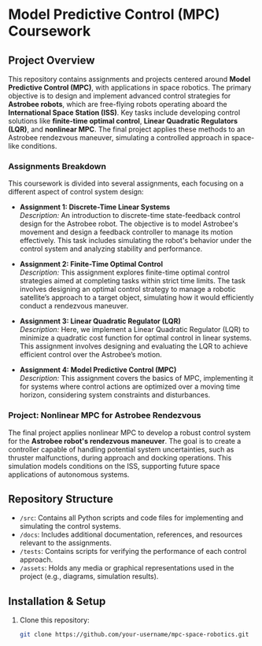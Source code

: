 # Model Predictive Control (MPC) Coursework

## Project Overview

This repository contains assignments and projects centered around **Model Predictive Control (MPC)**, with applications in space robotics. The primary objective is to design and implement advanced control strategies for **Astrobee robots**, which are free-flying robots operating aboard the **International Space Station (ISS)**. Key tasks include developing control solutions like **finite-time optimal control**, **Linear Quadratic Regulators (LQR)**, and **nonlinear MPC**. The final project applies these methods to an Astrobee rendezvous maneuver, simulating a controlled approach in space-like conditions.

### Assignments Breakdown

This coursework is divided into several assignments, each focusing on a different aspect of control system design:

- **Assignment 1: Discrete-Time Linear Systems**  
   *Description:* An introduction to discrete-time state-feedback control design for the Astrobee robot. The objective is to model Astrobee's movement and design a feedback controller to manage its motion effectively. This task includes simulating the robot's behavior under the control system and analyzing stability and performance.

- **Assignment 2: Finite-Time Optimal Control**  
   *Description:* This assignment explores finite-time optimal control strategies aimed at completing tasks within strict time limits. The task involves designing an optimal control strategy to manage a robotic satellite’s approach to a target object, simulating how it would efficiently conduct a rendezvous maneuver.

- **Assignment 3: Linear Quadratic Regulator (LQR)**  
   *Description:* Here, we implement a Linear Quadratic Regulator (LQR) to minimize a quadratic cost function for optimal control in linear systems. This assignment involves designing and evaluating the LQR to achieve efficient control over the Astrobee’s motion.

- **Assignment 4: Model Predictive Control (MPC)**  
   *Description:* This assignment covers the basics of MPC, implementing it for systems where control actions are optimized over a moving time horizon, considering system constraints and disturbances.

### Project: Nonlinear MPC for Astrobee Rendezvous

The final project applies nonlinear MPC to develop a robust control system for the **Astrobee robot's rendezvous maneuver**. The goal is to create a controller capable of handling potential system uncertainties, such as thruster malfunctions, during approach and docking operations. This simulation models conditions on the ISS, supporting future space applications of autonomous systems.

## Repository Structure

- `/src`: Contains all Python scripts and code files for implementing and simulating the control systems.
- `/docs`: Includes additional documentation, references, and resources relevant to the assignments.
- `/tests`: Contains scripts for verifying the performance of each control approach.
- `/assets`: Holds any media or graphical representations used in the project (e.g., diagrams, simulation results).

## Installation & Setup

1. Clone this repository:
   ```bash
   git clone https://github.com/your-username/mpc-space-robotics.git
